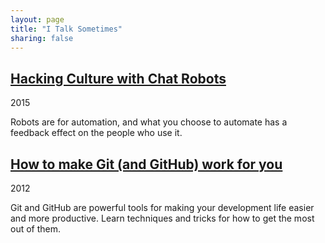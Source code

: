```yaml
---
layout: page
title: "I Talk Sometimes"
sharing: false
---
```


## [Hacking Culture with Chat Robots](/talks/robots)
<p class="meta">2015</p>
Robots are for automation, and what you choose to automate has a
feedback effect on the people who use it.

## [How to make Git (and GitHub) work for you](/talks/openblend.html)
<p class="meta">2012</p>
Git and GitHub are powerful tools for making your development life easier and
more productive. Learn techniques and tricks for how to get the most out of
them.

